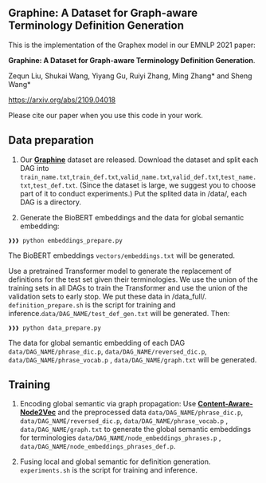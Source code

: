 ## Graphine: A Dataset for Graph-aware Terminology Definition Generation

This is the implementation of the Graphex model in our EMNLP 2021 paper:

**Graphine: A Dataset for Graph-aware Terminology Definition Generation**. 

Zequn Liu, Shukai Wang, Yiyang Gu, Ruiyi Zhang, Ming Zhang* and Sheng Wang*

https://arxiv.org/abs/2109.04018

Please cite our paper when you use this code in your work.

## Data preparation

1. Our [**Graphine**](https://zenodo.org/record/5320310#.YVlnnZrP02w) dataset are released. Download the dataset and split each DAG into ```train_name.txt```,```train_def.txt```,```valid_name.txt```,```valid_def.txt```,```test_name.txt```,```test_def.txt```. (Since the dataset is large, we suggest you to choose part of it to conduct experiments.) Put the splited data in /data/, each DAG is a directory.

2. Generate the BioBERT embeddings and the data for global semantic embedding:
 ```console
❱❱❱ python embeddings_prepare.py
```
The BioBERT embeddings ```vectors/embeddings.txt``` will be generated.

Use a pretrained Transformer model to generate the replacement of definitions for the test set given their terminologies. We use the union of the training sets in all DAGs to train the Transformer and use the union of the validation sets to early stop. We put these data in /data_full/. ```definition_prepare.sh``` is the script for training and inference.```data/DAG_NAME/test_def_gen.txt``` will be generated. Then:

```console
❱❱❱ python data_prepare.py
```
The data for global semantic embedding of each DAG ```data/DAG_NAME/phrase_dic.p```, ```data/DAG_NAME/reversed_dic.p```, ```data/DAG_NAME/phrase_vocab.p``` , ```data/DAG_NAME/graph.txt``` will be generated.


## Training

1. Encoding global semantic via graph propagation: Use [**Content-Aware-Node2Vec**](https://github.com/SotirisKot/Content-Aware-Node2Vec) and the preprocessed data ```data/DAG_NAME/phrase_dic.p```, ```data/DAG_NAME/reversed_dic.p```, ```data/DAG_NAME/phrase_vocab.p``` , ```data/DAG_NAME/graph.txt``` to generate the global semantic embeddings for terminologies ```data/DAG_NAME/node_embeddings_phrases.p``` , ```data/DAG_NAME/node_embeddings_phrases_def.p```.

2. Fusing local and global semantic for definition generation. ```experiments.sh``` is the script for training and inference.

